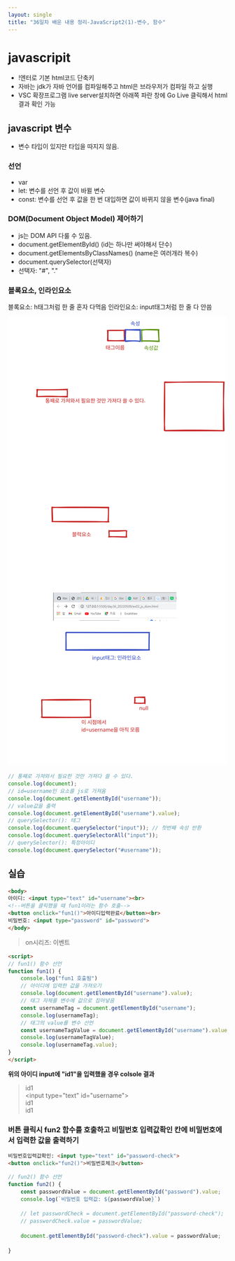 ```yaml
---
layout: single
title: "36일차 배운 내용 정리-JavaScript2(1)-변수, 함수"
---
```


# javascripit
- !엔터로 기본 html코드 단축키  
- 자바는 jdk가 자바 언어를 컴파일해주고 html은 브라우저가 컴파일 하고 실행  
- VSC 확장프로그램 live server설치하면 아래쪽 파란 창에 Go Live 클릭해서 html 결과 확인 가능

## javascript 변수
- 변수 타입이 있지만 타입을 따지지 않음.

### 선언
- var
- let: 변수를 선언 후 값이 바뀔 변수
- const: 변수를 선언 후 값을 한 번 대입하면 값이 바뀌지 않을 변수(java final)

### DOM(Document Object Model) 제어하기
- js는 DOM API 다룰 수 있음.
- document.getElementById() (id는 하나만 써야해서 단수)
- document.getElementsByClassNames() (name은 여러개라 복수)
- document.querySelector(선택자)
- 선택자: "#", "."

### 블록요소, 인라인요소
블록요소: h태그처럼 한 줄 혼자 다먹음
인라인요소: input태그처럼 한 줄 다 안씀

<img src="..\assets\images\Untitled-2022-05-02-0838.svg">

```js
// 통째로 가져와서 필요한 것만 가져다 쓸 수 있다.
console.log(document);
// id=username인 요소를 js로 가져옴
console.log(document.getElementById("username"));
// value값을 출력
console.log(document.getElementById("username").value);
// querySelector(): 태그
console.log(document.querySelector("input")); // 첫번째 속성 반환
console.log(document.querySelectorAll("input"));
// querySelector(): 특정아이디
console.log(document.querySelector("#username"));
```

## 실습
```html
<body>
아이디: <input type="text" id="username"><br>
<!--버튼을 클릭했을 때 fun1이라는 함수 호출-->
<button onclick="fun1()">아이디입력완료</button><br>
비밀번호: <input type="password" id="password">
</body>
```
>on시리즈: 이벤트

```html
<script>
// fun1() 함수 선언
function fun1() {
    console.log("fun1 호출됨")
    // 아이디에 입력한 값을 가져오기
    console.log(document.getElementById("username").value);
    // 태그 자체를 변수에 값으로 집어넣음
    const usernameTag = document.getElementById("username");
    console.log(usernameTag);
    // 태그의 value를 변수 선언
    const usernameTagValue = document.getElementById("username").value;
    console.log(usernameTagValue);
    console.log(usernameTag.value);
}
</script>
```
**위의 아이디 input에 "id1"을 입력했을 경우 colsole 결과**
>id1  
<input type=​"text" id=​"username">  
id1  
id1  

### 버튼 클릭시 fun2 함수를 호출하고 비밀번호 입력값확인 칸에 비밀번호에서 입력한 값을 출력하기
```html
비밀번호입력값확인: <input type="text" id="password-check">
<button onclick="fun2()">비밀번호체크</button>
```

```js
// fun2() 함수 선언
function fun2() {
    const passwordValue = document.getElementById("password").value;
    console.log(`비밀번호 입력값: ${passwordValue}`)

    // let passwordCheck = document.getElementById("password-check");
    // passwordCheck.value = passwordValue;

    document.getElementById("password-check").value = passwordValue;

}
```

